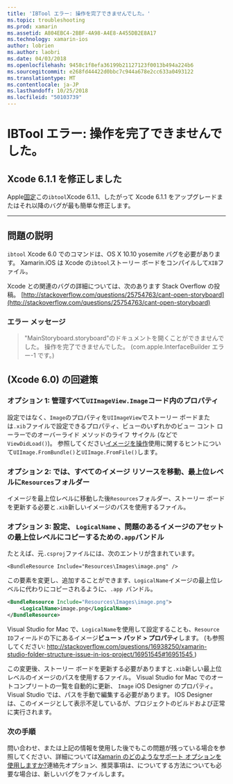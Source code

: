 ```yaml
---
title: 'IBTool エラー: 操作を完了できませんでした。'
ms.topic: troubleshooting
ms.prod: xamarin
ms.assetid: A804EBC4-2BBF-4A98-A4E8-A455DB2E8A17
ms.technology: xamarin-ios
author: lobrien
ms.author: laobri
ms.date: 04/03/2018
ms.openlocfilehash: 9458c1f8efa36199b21127123f0013b494a224b6
ms.sourcegitcommit: e268fd44422d0bbc7c944a678e2cc633a0493122
ms.translationtype: MT
ms.contentlocale: ja-JP
ms.lasthandoff: 10/25/2018
ms.locfileid: "50103739"
---
```

# <a name="ibtool-error-the-operation-couldnt-be-completed"></a>IBTool エラー: 操作を完了できませんでした。

## <a name="fixed-in-xcode-611"></a>Xcode 6.1.1 を修正しました

Apple[固定](https://developer.apple.com/library/content/documentation/Xcode/Conceptual/RN-Xcode-Archive/Chapters/xc6_release_notes.html#//apple_ref/doc/uid/TP40016994-CH4-SW1)この`ibtool`Xcode 6.1.1、したがって Xcode 6.1.1 をアップグレードまたはそれ以降のバグが最も簡単な修正します。

* * *

## <a name="description-of-the-problem"></a>問題の説明

`ibtool` Xcode 6.0 でのコマンドは、OS X 10.10 yosemite バグを必要があります。 Xamarin.iOS は Xcode の`ibtool`ストーリー ボードをコンパイルして`XIB`ファイル。

Xcode との関連のバグの詳細については、次のあります Stack Overflow の投稿。 [http://stackoverflow.com/questions/25754763/cant-open-storyboard](http://stackoverflow.com/questions/25754763/cant-open-storyboard)

### <a name="error-message"></a>エラー メッセージ

> "MainStoryboard.storyboard"のドキュメントを開くことができませんでした。 操作を完了できませんでした。 (com.apple.InterfaceBuilder エラー-1 です。)

## <a name="workarounds-for-xcode-60"></a>(Xcode 6.0) の回避策

### <a name="option-1-manage-all-uiimageviewimage-properties-in-code"></a>オプション 1: 管理すべて`UIImageView.Image`コード内のプロパティ

設定ではなく、`Image`のプロパティを`UIImageView`でストーリー ボードまたは`.xib`ファイルで設定できるプロパティ、ビューのいずれかのビュー コント ローラーでのオーバーライド メソッドのライフ サイクル (などで`ViewDidLoad()`)。 参照してください[イメージを操作](~/ios/app-fundamentals/images-icons/index.md)使用に関するヒントについて`UIImage.FromBundle()`と`UIImage.FromFile()`します。

### <a name="option-2-move-all-of-the-image-resources-to-the-top-level-resources-folder"></a>オプション 2: では、すべてのイメージ リソースを移動、最上位レベルに`Resources`フォルダー

イメージを最上位レベルに移動した後`Resources`フォルダー、ストーリー ボードを更新する必要と`.xib`新しいイメージのパスを使用するファイル。

### <a name="option-3-set-the-logicalname-for-any-problematic-image-assets-so-they-are-copied-to-the-top-level-of-theapp-bundle"></a>オプション 3: 設定、 `LogicalName` 、問題のあるイメージのアセットの最上位レベルにコピーするための`.app`バンドル

たとえば、元`.csproj`ファイルには、次のエントリが含まれています。

`<BundleResource Include="Resources\Images\image.png" />`

この要素を変更し、追加することができます、`LogicalName`イメージの最上位レベルに代わりにコピーされるように、`.app `バンドル。

```xml
<BundleResource Include="Resources\Images\image.png">
    <LogicalName>image.png</LogicalName>
</BundleResource>
```

Visual Studio for Mac で、`LogicalName`を使用して設定することも、`Resource ID`フィールドの下にあるイメージ**ビュー > パッド > プロパティ**します。 (も参照してください: [ http://stackoverflow.com/questions/16938250/xamarin-studio-folder-structure-issue-in-ios-project/16951545#16951545 ](http://stackoverflow.com/questions/16938250/xamarin-studio-folder-structure-issue-in-ios-project/16951545#16951545))

この変更後、ストーリー ボードを更新する必要がありますと`.xib`新しい最上位レベルのイメージのパスを使用するファイル。 Visual Studio for Mac でのオートコンプリートの一覧を自動的に更新、 `Image` iOS Designer のプロパティ。 Visual Studio では、パスを手動で編集する必要があります。 IOS Designer は、このイメージとして表示不足しているが、プロジェクトのビルドおよび正常に実行されます。

### <a name="next-steps"></a>次の手順

問い合わせ、または上記の情報を使用した後でもこの問題が残っている場合を参照してください、詳細については[Xamarin のどのようなサポート オプションを使用しますか?](~/cross-platform/troubleshooting/support-options.md)連絡先オプション、推奨事項は、についてする方法についても必要な場合は、新しいバグをファイルします。 

